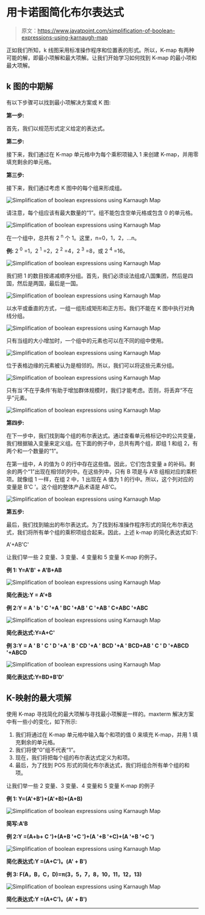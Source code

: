 # 用卡诺图简化布尔表达式

> 原文：<https://www.javatpoint.com/simplification-of-boolean-expressions-using-karnaugh-map>

正如我们所知，k 线图采用标准操作程序和位置表的形式。所以，K-map 有两种可能的解，即最小项解和最大项解。让我们开始学习如何找到 K-map 的最小项和最大项解。

## k 图的中期解

有以下步骤可以找到最小项解决方案或 K 图:

**第一步:**

首先，我们以规范形式定义给定的表达式。

**第二步:**

接下来，我们通过在 K-map 单元格中为每个乘积项输入 1 来创建 K-map，并用零填充剩余的单元格。

**第三步:**

接下来，我们通过考虑 K 图中的每个组来形成组。

![Simplification of boolean expressions using Karnaugh Map](img/795bbeb6868554f1b2eecfef2d27a407.png)

请注意，每个组应该有最大数量的“1”。组不能包含空单元格或包含 0 的单元格。

![Simplification of boolean expressions using Karnaugh Map](img/cb1113046740c0075a83aab3a1881574.png)

在一个组中，总共有 2 <sup>n</sup> 个 1。这里，n=0，1，2，…n。

**例:** 2 <sup>0</sup> =1，2 <sup>1</sup> =2，2 <sup>2</sup> =4，2 <sup>3</sup> =8，或 2 <sup>4</sup> =16。

![Simplification of boolean expressions using Karnaugh Map](img/797662b59e18d844528b8b3ac1d9c8b9.png)

我们把 1 的数目按递减顺序分组。首先，我们必须设法组成八国集团，然后是四国，然后是两国，最后是一国。

![Simplification of boolean expressions using Karnaugh Map](img/e462b61f53e28425c6dbc4a49cc8fa7a.png)

以水平或垂直的方式，一组一组形成矩形和正方形。我们不能在 K 图中执行对角线分组。

![Simplification of boolean expressions using Karnaugh Map](img/793902ab52b56f29c4fa4106dc1ea62f.png)

只有当组的大小增加时，一个组中的元素也可以在不同的组中使用。

![Simplification of boolean expressions using Karnaugh Map](img/4a3a22b467860e0676e77f7f3781c07f.png)

位于表格边缘的元素被认为是相邻的。所以，我们可以将这些元素分组。

![Simplification of boolean expressions using Karnaugh Map](img/aa7e46b76277e60d5f2f435e7687b887.png)

只有当‘不在乎条件’有助于增加群体规模时，我们才能考虑。否则，将丢弃“不在乎”元素。

![Simplification of boolean expressions using Karnaugh Map](img/05a4cea0297a7fb2331c7690515524a8.png)

**第四步:**

在下一步中，我们找到每个组的布尔表达式。通过查看单元格标记中的公共变量，我们根据输入变量来定义组。在下面的例子中，总共有两个组，即组 1 和组 2，有两个和一个数量的“1”。

在第一组中，A 的值为 0 的行中存在这些值。因此，它们包含变量 a 的补码。剩余的两个“1”出现在相邻的列中。在这些列中，只有 B 项是与 A'B 组相对应的乘积项。就像组 1 一样，在组 2 中，1 出现在 A 值为 1 的行中。所以，这个列对应的变量是 B'C '。这个组的整体产品术语是 AB'C。

![Simplification of boolean expressions using Karnaugh Map](img/b6b7f5873ef500d2b0b18a7d98b616ba.png)

**第五步:**

最后，我们找到输出的布尔表达式。为了找到标准操作程序形式的简化布尔表达式，我们将所有单个组的乘积项组合起来。因此，上述 k-map 的简化表达式如下:

A'+AB'C'

让我们举一些 2 变量、3 变量、4 变量和 5 变量 K-map 的例子。

**例 1: Y=A'B' + A'B+AB**

![Simplification of boolean expressions using Karnaugh Map](img/12fa0f873a1cea63773ec50c4d8788b9.png)

**简化表达:Y = A’+B**

**例 2:Y = A ' b ' C '+A ' BC '+AB ' C '+AB ' C+ABC '+ABC**

![Simplification of boolean expressions using Karnaugh Map](img/a718d5fd33dce72705f767b411b9f290.png)

**简化表达式:Y=A+C'**

**例 3:Y = A ' B ' C ' D '+A ' B ' CD '+A ' BCD '+A ' BCD+AB ' C ' D '+ABCD '+ABCD**

![Simplification of boolean expressions using Karnaugh Map](img/8c1d7ea44ba028a45f10e215f464a412.png)

**简化表达式:Y=BD+B'D'**

## K-映射的最大项解

使用 K-map 寻找简化的最大项解与寻找最小项解是一样的。maxterm 解决方案中有一些小的变化，如下所示:

1.  我们将通过在 K-map 单元格中输入每个和项的值 0 来填充 K-map，并用 1 填充剩余的单元格。
2.  我们将使“0”组不代表“1”。
3.  现在，我们将把每个组的布尔表达式定义为和项。
4.  最后，为了找到 POS 形式的简化布尔表达式，我们将组合所有单个组的和项。

让我们举一些 2 变量、3 变量、4 变量和 5 变量 K-map 的例子

**例 1: Y=(A'+B')+(A'+B)+(A+B)**

![Simplification of boolean expressions using Karnaugh Map](img/b63c98996e92cc428a9c998b87f7d3ae.png)

**简写:A'B**

**例 2:Y =(A+b+ C ')+(A+B '+C ')+(A '+B '+C)+(A '+B '+C ')**

![Simplification of boolean expressions using Karnaugh Map](img/a177c77eb6fdcd428914bffbe3ab8ec0.png)

**简化表达式:Y =(A+C’)。(A' + B')**

**例 3: F(A，B，C，D)=π(3，5，7，8，10，11，12，13)**

![Simplification of boolean expressions using Karnaugh Map](img/d1cdde834b7f012c027fb18b8a53f003.png)

**简化表达式:Y =(A+C’)。(A' + B')**

* * *